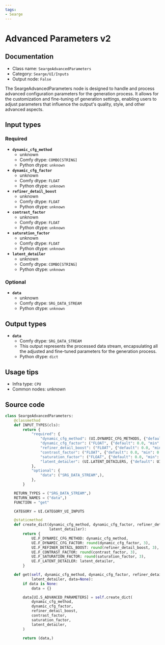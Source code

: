 ```yaml
---
tags:
- Searge
---
```


# Advanced Parameters v2
## Documentation
- Class name: `SeargeAdvancedParameters`
- Category: `Searge/UI/Inputs`
- Output node: `False`

The SeargeAdvancedParameters node is designed to handle and process advanced configuration parameters for the generation process. It allows for the customization and fine-tuning of generation settings, enabling users to adjust parameters that influence the output's quality, style, and other advanced aspects.
## Input types
### Required
- **`dynamic_cfg_method`**
    - unknown
    - Comfy dtype: `COMBO[STRING]`
    - Python dtype: `unknown`
- **`dynamic_cfg_factor`**
    - unknown
    - Comfy dtype: `FLOAT`
    - Python dtype: `unknown`
- **`refiner_detail_boost`**
    - unknown
    - Comfy dtype: `FLOAT`
    - Python dtype: `unknown`
- **`contrast_factor`**
    - unknown
    - Comfy dtype: `FLOAT`
    - Python dtype: `unknown`
- **`saturation_factor`**
    - unknown
    - Comfy dtype: `FLOAT`
    - Python dtype: `unknown`
- **`latent_detailer`**
    - unknown
    - Comfy dtype: `COMBO[STRING]`
    - Python dtype: `unknown`
### Optional
- **`data`**
    - unknown
    - Comfy dtype: `SRG_DATA_STREAM`
    - Python dtype: `unknown`
## Output types
- **`data`**
    - Comfy dtype: `SRG_DATA_STREAM`
    - This output represents the processed data stream, encapsulating all the adjusted and fine-tuned parameters for the generation process.
    - Python dtype: `dict`
## Usage tips
- Infra type: `CPU`
- Common nodes: unknown


## Source code
```python
class SeargeAdvancedParameters:
    @classmethod
    def INPUT_TYPES(cls):
        return {
            "required": {
                "dynamic_cfg_method": (UI.DYNAMIC_CFG_METHODS, {"default": UI.NONE},),
                "dynamic_cfg_factor": ("FLOAT", {"default": 0.0, "min": -1.0, "max": 1.0, "step": 0.05},),
                "refiner_detail_boost": ("FLOAT", {"default": 0.0, "min": 0.0, "max": 1.0, "step": 0.05},),
                "contrast_factor": ("FLOAT", {"default": 0.0, "min": 0.0, "max": 1.0, "step": 0.05},),
                "saturation_factor": ("FLOAT", {"default": 0.0, "min": 0.0, "max": 1.0, "step": 0.05},),
                "latent_detailer": (UI.LATENT_DETAILERS, {"default": UI.NONE},),
            },
            "optional": {
                "data": ("SRG_DATA_STREAM",),
            },
        }

    RETURN_TYPES = ("SRG_DATA_STREAM",)
    RETURN_NAMES = ("data",)
    FUNCTION = "get"

    CATEGORY = UI.CATEGORY_UI_INPUTS

    @staticmethod
    def create_dict(dynamic_cfg_method, dynamic_cfg_factor, refiner_detail_boost, contrast_factor, saturation_factor,
                    latent_detailer):
        return {
            UI.F_DYNAMIC_CFG_METHOD: dynamic_cfg_method,
            UI.F_DYNAMIC_CFG_FACTOR: round(dynamic_cfg_factor, 3),
            UI.F_REFINER_DETAIL_BOOST: round(refiner_detail_boost, 3),
            UI.F_CONTRAST_FACTOR: round(contrast_factor, 3),
            UI.F_SATURATION_FACTOR: round(saturation_factor, 3),
            UI.F_LATENT_DETAILER: latent_detailer,
        }

    def get(self, dynamic_cfg_method, dynamic_cfg_factor, refiner_detail_boost, contrast_factor, saturation_factor,
            latent_detailer, data=None):
        if data is None:
            data = {}

        data[UI.S_ADVANCED_PARAMETERS] = self.create_dict(
            dynamic_cfg_method,
            dynamic_cfg_factor,
            refiner_detail_boost,
            contrast_factor,
            saturation_factor,
            latent_detailer,
        )

        return (data,)

```
